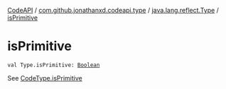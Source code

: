 [CodeAPI](../../index.md) / [com.github.jonathanxd.codeapi.type](../index.md) / [java.lang.reflect.Type](index.md) / [isPrimitive](.)

# isPrimitive

`val Type.isPrimitive: `[`Boolean`](https://kotlinlang.org/api/latest/jvm/stdlib/kotlin/-boolean/index.html)

See [CodeType.isPrimitive](../-code-type/is-primitive.md)

